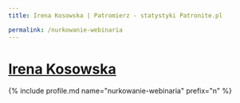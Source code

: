 ```yaml
---
title: Irena Kosowska | Patromierz - statystyki Patronite.pl

permalink: /nurkowanie-webinaria
---
```


# [Irena Kosowska](https://patronite.pl/nurkowanie-webinaria)

{% include profile.md name="nurkowanie-webinaria" prefix="n" %}
